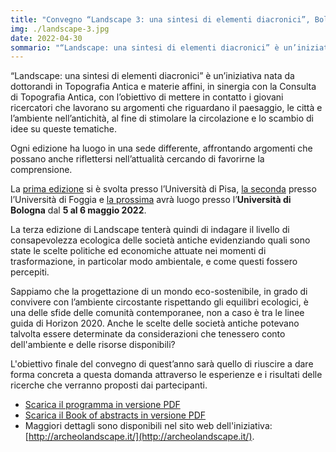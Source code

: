 ```yaml
---
title: "Convegno “Landscape 3: una sintesi di elementi diacronici”, Bologna-Ravenna, 5-6 maggio 2022"
img: ./landscape-3.jpg
date: 2022-04-30
sommario: "“Landscape: una sintesi di elementi diacronici” è un’iniziativa nata da dottorandi in Topografia Antica e materie affini, in sinergia con la Consulta di Topografia Antica, con l’obiettivo di mettere in contatto i giovani ricercatori che lavorano su argomenti che riguardano il paesaggio, le città e l’ambiente nell’antichità, al fine di stimolare la circolazione e lo scambio di idee su queste tematiche"
---
```



“Landscape: una sintesi di elementi diacronici” è un’iniziativa nata da dottorandi in Topografia Antica e materie affini, in sinergia con la Consulta di Topografia Antica, con l’obiettivo di mettere in contatto i giovani ricercatori che lavorano su argomenti che riguardano il paesaggio, le città e l’ambiente nell’antichità, al fine di stimolare la circolazione e lo scambio di idee su queste tematiche.

Ogni edizione ha luogo in una sede differente, affrontando argomenti che possano anche riflettersi nell’attualità cercando di favorirne la comprensione.

La [prima edizione](http://archeolandscape.it/index.php/edizioni-passate/landscape-1) si è svolta presso l’Università di Pisa, [la seconda](http://archeolandscape.it/index.php/edizioni-passate/landscape-2) presso l’Università di Foggia e [la prossima](http://archeolandscape.it/index.php) avrà luogo presso l’**Università di Bologna** dal **5 al 6 maggio 2022**.

La terza edizione di Landscape tenterà quindi di indagare il livello di consapevolezza ecologica delle società antiche evidenziando quali sono state le scelte politiche ed economiche attuate nei momenti di trasformazione, in particolar modo ambientale, e come questi fossero percepiti.

Sappiamo che la progettazione di un mondo eco-sostenibile, in grado di convivere con l’ambiente circostante rispettando gli equilibri ecologici, è una delle sfide delle comunità contemporanee, non a caso è tra le linee guida di Horizon 2020.
Anche le scelte delle società antiche potevano talvolta essere determinate da considerazioni che tenessero conto dell'ambiente e delle risorse disponibili?

L'obiettivo finale del convegno di quest’anno sarà quello di riuscire a dare forma concreta a questa domanda attraverso le esperienze e i risultati delle ricerche che verranno proposti dai partecipanti.

- [Scarica il programma in versione PDF](http://www.archeolandscape.it/images/Format%20A4_programma_Landscape3.pdf)
- [Scarica il Book of abstracts in versione PDF](http://www.archeolandscape.it/images/LANDSCAPE%203_Abstract%20Book.pdf)
- Maggiori dettagli sono disponibili nel sito web dell'iniziativa: [http://archeolandscape.it/](http://archeolandscape.it/).